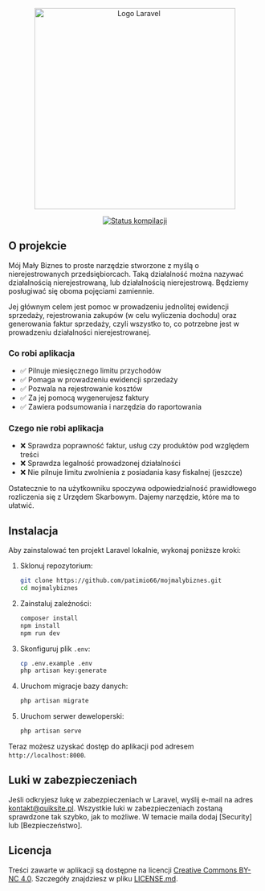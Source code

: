 <p align="center"><a href="https://laravel.com" target="_blank"><img src="https://raw.githubusercontent.com/laravel/art/master/logo-lockup/5%20SVG/2%20CMYK/1%20Full%20Color/laravel-logolockup-cmyk-red.svg" width="400" alt="Logo Laravel"></a></p>

<p align="center">
<a href="https://github.com/patimio66/mojmalybiznes/actions"><img src="https://github.com/patimio66/mojmalybiznes/actions/workflows/laravel.yml/badge.svg" alt="Status kompilacji"></a>
</p>

## O projekcie

Mój Mały Biznes to proste narzędzie stworzone z myślą o nierejestrowanych przedsiębiorcach. Taką działalność można nazywać działalnością nierejestrowaną, lub działalnością nierejestrową. Będziemy posługiwać się oboma pojęciami zamiennie.

Jej głównym celem jest pomoc w prowadzeniu jednolitej ewidencji sprzedaży, rejestrowania zakupów (w celu wyliczenia dochodu) oraz generowania faktur sprzedaży, czyli wszystko to, co potrzebne jest w prowadzeniu działalności nierejestrowanej.

### Co robi aplikacja

-   ✅ Pilnuje miesięcznego limitu przychodów
-   ✅ Pomaga w prowadzeniu ewidencji sprzedaży
-   ✅ Pozwala na rejestrowanie kosztów
-   ✅ Za jej pomocą wygenerujesz faktury
-   ✅ Zawiera podsumowania i narzędzia do raportowania

### Czego nie robi aplikacja

-   ❌ Sprawdza poprawność faktur, usług czy produktów pod względem treści
-   ❌ Sprawdza legalność prowadzonej działalności
-   ❌ Nie pilnuje limitu zwolnienia z posiadania kasy fiskalnej (jeszcze)

Ostatecznie to na użytkowniku spoczywa odpowiedzialność prawidłowego rozliczenia się z Urzędem Skarbowym. Dajemy narzędzie, które ma to ułatwić.

## Instalacja

Aby zainstalować ten projekt Laravel lokalnie, wykonaj poniższe kroki:

1. Sklonuj repozytorium:

    ```sh
    git clone https://github.com/patimio66/mojmalybiznes.git
    cd mojmalybiznes
    ```

2. Zainstaluj zależności:

    ```sh
    composer install
    npm install
    npm run dev
    ```

3. Skonfiguruj plik `.env`:

    ```sh
    cp .env.example .env
    php artisan key:generate
    ```

4. Uruchom migracje bazy danych:

    ```sh
    php artisan migrate
    ```

5. Uruchom serwer deweloperski:
    ```sh
    php artisan serve
    ```

Teraz możesz uzyskać dostęp do aplikacji pod adresem `http://localhost:8000`.

## Luki w zabezpieczeniach

Jeśli odkryjesz lukę w zabezpieczeniach w Laravel, wyślij e-mail na adres [kontakt@quiksite.pl](mailto:kontakt@quiksite.pl). Wszystkie luki w zabezpieczeniach zostaną sprawdzone tak szybko, jak to możliwe. W temacie maila dodaj \[Security\] lub \[Bezpieczeństwo\].

## Licencja

Treści zawarte w aplikacji są dostępne na licencji [Creative Commons BY-NC 4.0](https://creativecommons.org/licenses/by-nc/4.0/). Szczegóły znajdziesz w pliku [LICENSE.md](LICENSE.md).
